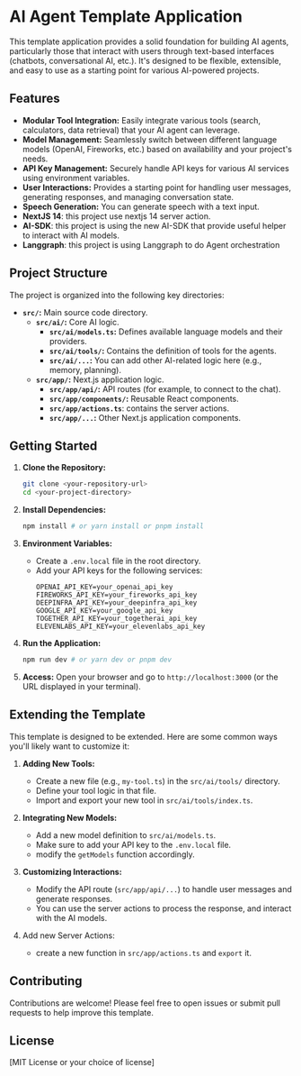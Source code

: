 # AI Agent Template Application

This template application provides a solid foundation for building AI agents, particularly those that interact with users through text-based interfaces (chatbots, conversational AI, etc.). It's designed to be flexible, extensible, and easy to use as a starting point for various AI-powered projects.

## Features

*   **Modular Tool Integration:** Easily integrate various tools (search, calculators, data retrieval) that your AI agent can leverage.
*   **Model Management:** Seamlessly switch between different language models (OpenAI, Fireworks, etc.) based on availability and your project's needs.
*   **API Key Management:** Securely handle API keys for various AI services using environment variables.
*   **User Interactions:** Provides a starting point for handling user messages, generating responses, and managing conversation state.
*   **Speech Generation:** You can generate speech with a text input.
*   **NextJS 14**: this project use nextjs 14 server action.
*   **AI-SDK**: this project is using the new AI-SDK that provide useful helper to interact with AI models.
*   **Langgraph**: this project is using Langgraph to do Agent orchestration

## Project Structure

The project is organized into the following key directories:

*   **`src/`:** Main source code directory.
    *   **`src/ai/`:** Core AI logic.
        *   **`src/ai/models.ts`:** Defines available language models and their providers.
        *   **`src/ai/tools/`:** Contains the definition of tools for the agents.
        *   **`src/ai/...`:** You can add other AI-related logic here (e.g., memory, planning).
    *   **`src/app/`:** Next.js application logic.
        *   **`src/app/api/`:** API routes (for example, to connect to the chat).
        *   **`src/app/components/`:** Reusable React components.
        *   **`src/app/actions.ts`**: contains the server actions.
        *   **`src/app/...`:**  Other Next.js application components.

## Getting Started

1.  **Clone the Repository:**
    ```bash
    git clone <your-repository-url>
    cd <your-project-directory>
    ```

2.  **Install Dependencies:**
    ```bash
    npm install # or yarn install or pnpm install
    ```

3.  **Environment Variables:**
    *   Create a `.env.local` file in the root directory.
    *   Add your API keys for the following services:
        ```
        OPENAI_API_KEY=your_openai_api_key
        FIREWORKS_API_KEY=your_fireworks_api_key
        DEEPINFRA_API_KEY=your_deepinfra_api_key
        GOOGLE_API_KEY=your_google_api_key
        TOGETHER_API_KEY=your_togetherai_api_key
        ELEVENLABS_API_KEY=your_elevenlabs_api_key
        ```

4.  **Run the Application:**
    ```bash
    npm run dev # or yarn dev or pnpm dev
    ```

5.  **Access:** Open your browser and go to `http://localhost:3000` (or the URL displayed in your terminal).


## Extending the Template

This template is designed to be extended. Here are some common ways you'll likely want to customize it:

1.  **Adding New Tools:**
    *   Create a new file (e.g., `my-tool.ts`) in the `src/ai/tools/` directory.
    *   Define your tool logic in that file.
    *   Import and export your new tool in `src/ai/tools/index.ts`.

2.  **Integrating New Models:**
    *   Add a new model definition to `src/ai/models.ts`.
    *   Make sure to add your API key to the `.env.local` file.
    * modify the `getModels` function accordingly.

3.  **Customizing Interactions:**
    *   Modify the API route (`src/app/api/...`) to handle user messages and generate responses.
    * You can use the server actions to process the response, and interact with the AI models.

4. Add new Server Actions:
    * create a new function in `src/app/actions.ts` and `export` it.

## Contributing

Contributions are welcome! Please feel free to open issues or submit pull requests to help improve this template.

## License

[MIT License or your choice of license]
